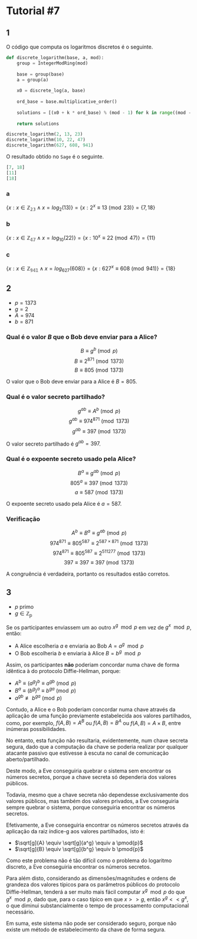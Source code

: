 # Tutorial #7

## 1

O código que computa os logaritmos discretos é o seguinte.

```python
def discrete_logarithm(base, a, mod):
    group = IntegerModRing(mod)
    
    base = group(base)
    a = group(a)
    
    x0 = discrete_log(a, base)
    
    ord_base = base.multiplicative_order()
    
    solutions = [(x0 + k * ord_base) % (mod - 1) for k in range((mod - 1) // ord_base)]
    
    return solutions

discrete_logarithm(2, 13, 23)
discrete_logarithm(10, 22, 47)
discrete_logarithm(627, 608, 941)
```

O resultado obtido no `Sage` é o seguinte.

```python
[7, 18]
[11]
[18]
```

### a

$\{x: x \in \mathbb{Z_{23}} \wedge x = log_{2}(13)\} = \{x: 2^x \equiv 13 \pmod{23}\} = \{7, 18\}$

### b

$\{x: x \in \mathbb{Z_{47}} \wedge x = log_{10}(22)\} = \{x: 10^x \equiv 22 \pmod{47}\} = \{11\}$

### c

$\{x: x \in \mathbb{Z_{941}} \wedge x = log_{627}(608)\} = \{x: 627^x \equiv 608 \pmod{941}\} = \{18\}$

## 2

- $p = 1373$
- $g = 2$
- $A = 974$
- $b = 871$

### Qual é o valor $B$ que o Bob deve enviar para a Alice?

$$B \equiv g^b \pmod{p}$$
$$B \equiv 2^{871} \pmod{1373}$$
$$B \equiv 805 \pmod{1373}$$

O valor que o Bob deve enviar para a Alice é $B = 805$.

### Qual é o valor secreto partilhado?

$$g^{ab} \equiv A^b \pmod{p}$$
$$g^{ab} \equiv 974^{871} \pmod{1373}$$
$$g^{ab} \equiv 397 \pmod{1373}$$

O valor secreto partilhado é $g^{ab} = 397$.

### Qual é o expoente secreto usado pela Alice?

$$B^a \equiv g^{ab} \pmod{p}$$
$$805^a \equiv 397 \pmod{1373}$$
$$a \equiv 587 \pmod{1373}$$

O expoente secreto usado pela Alice é $a = 587$.

### Verificação

$$A^b \equiv B^a \equiv g^{ab} \pmod{p}$$
$$974^{871} \equiv 805^{587} \equiv 2^{587 \times 871} \pmod{1373}$$
$$974^{871} \equiv 805^{587} \equiv 2^{511277} \pmod{1373}$$
$$397 \equiv 397 \equiv 397 \pmod{1373}$$

A congruência é verdadeira, portanto os resultados estão corretos.

## 3

- $p$ primo
- $g \in \mathbb{Z_p}$

Se os participantes enviassem um ao outro $x^g \mod{p}$ em vez de $g^x \mod{p}$, então:
- A Alice escolheria $a$ e enviaria ao Bob $A = a^g \mod{p}$
- O Bob escolheria $b$ e enviaria à Alice $B = b^g \mod{p}$

Assim, os participantes **não** poderiam concordar numa chave de forma idêntica à do protocolo Diffie-Hellman, porque:
- $A^b \equiv (a^g)^b \equiv a^{gb} \pmod{p}$
- $B^a \equiv (b^g)^a \equiv b^{ga} \pmod{p}$
- $a^{gb} \not\equiv b^{ga} \pmod{p}$

Contudo, a Alice e o Bob poderiam concordar numa chave através da aplicação de uma função previamente estabelecida aos valores partilhados, como, por exemplo, $f(A, B) = A^B$ ou $f(A, B) = B^A$ ou $f(A, B) = A \times B$, entre inúmeras possibilidades.

No entanto, esta função não resultaria, evidentemente, num chave secreta segura, dado que a computação da chave se poderia realizar por qualquer atacante passivo que estivesse à escuta no canal de comunicação aberto/partilhado.

Deste modo, a Eve conseguiria quebrar o sistema sem encontrar os números secretos, porque a chave secreta só dependeria dos valores públicos.

Todavia, mesmo que a chave secreta não dependesse exclusivamente dos valores públicos, mas também dos valores privados, a Eve conseguiria sempre quebrar o sistema, porque conseguiria encontrar os números secretos.

Efetivamente, a Eve conseguiria encontrar os números secretos através da aplicação da raiz índice-g aos valores partilhados, isto é:
- $\sqrt[g]{A} \equiv \sqrt[g]{a^g} \equiv a \pmod{p}$
- $\sqrt[g]{B} \equiv \sqrt[g]{b^g} \equiv b \pmod{p}$

Como este problema não é tão difícil como o problema do logaritmo discreto, a Eve conseguiria encontrar os números secretos.

Para além disto, considerando as dimensões/magnitudes e ordens de grandeza dos valores típicos para os parâmetros públicos do protocolo Diffie-Hellman, tenderá a ser muito mais fácil computar $x^g \mod{p}$ do que $g^x \mod{p}$, dado que, para o caso típico em que $x >> g$, então $x^g << g^x$, o que diminui substancialmente o tempo de processamento computacional necessário.

Em suma, este sistema não pode ser considerado seguro, porque não existe um método de estabelecimento da chave de forma segura.

